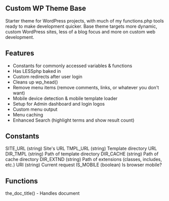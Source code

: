 Custom WP Theme Base
--------------------

Starter theme for WordPress projects, with much of my functions.php tools ready to make development quicker. Base theme targets more dynamic, custom WordPress sites, less of a blog focus and more on custom web development.


Features
--------
- Constants for commonly accessed variables & functions
- Has LESSphp baked in
- Custom redirects after user login
- Cleans up wp_head()
- Remove menu items (remove comments, links, or whatever you don't want)
- Mobile device detection & mobile template loader
- Setup for Admin dashboard and login logos
- Custom menu output
- Menu caching
- Enhanced Search (highlight terms and show result count)


Constants
---------
SITE_URL (string) Site's URL
TMPL_URL (string) Template directory URL
DIR_TMPL (string) Path of template directory
DIR_CACHE (string) Path of cache directory
DIR_EXTND (string) Path of extensions (classes, includes, etc.)
URI (string) Current request
IS_MOBILE (boolean) Is browser mobile?

Functions
---------
the_doc_title() - Handles document <title>
menu_cache( $args = array()) - Works the same and handles the same parameters as wp_nav_menu(), but also caches menu
